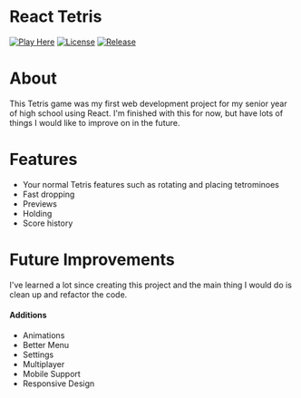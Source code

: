 # React Tetris

[![Play Here](https://img.shields.io/badge/Play-Here-A62045?style=for-the-badge)](https://crazy-thing.github.io/reactjs-tetris/) [![License](https://img.shields.io/badge/License-MIT-DB50DF?style=for-the-badge)](https://github.com/crazy-thing/tetris-capstone/blob/main/LICENSE) [![Release](https://img.shields.io/badge/Release-v.1.0.0-A126FA?style=for-the-badge)](https://github.com/crazy-thing/tetris-capstone/releases/tag/v1.0.0)

# About

This Tetris game was my first web development project for my senior year of high school using React. I'm finished with this for now, but have lots of things I would like to improve on in the future.

# Features
- Your normal Tetris features such as rotating and placing tetrominoes
- Fast dropping
- Previews
- Holding
- Score history

# Future Improvements
I've learned a lot since creating this project and the main thing I would do is clean up and refactor the code.

#### Additions
- Animations
- Better Menu
- Settings
- Multiplayer
- Mobile Support
- Responsive Design
